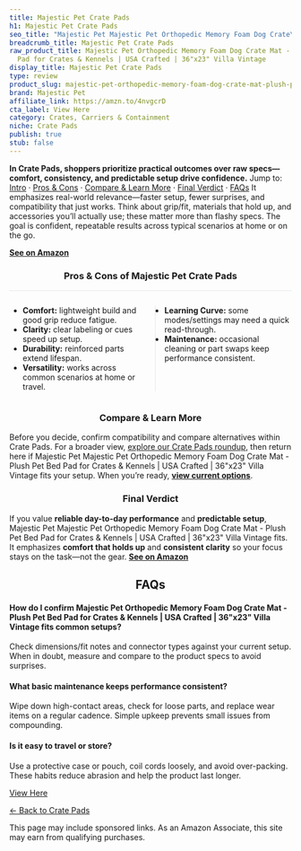 ```yaml
---
title: Majestic Pet Crate Pads
h1: Majestic Pet Crate Pads
seo_title: "Majestic Pet Majestic Pet Orthopedic Memory Foam Dog Crate\u2026"
breadcrumb_title: Majestic Pet Crate Pads
raw_product_title: Majestic Pet Orthopedic Memory Foam Dog Crate Mat - Plush Pet Bed
  Pad for Crates & Kennels | USA Crafted | 36"x23" Villa Vintage
display_title: Majestic Pet Crate Pads
type: review
product_slug: majestic-pet-orthopedic-memory-foam-dog-crate-mat-plush-pet-bed-pad-for-58606fb1
brand: Majestic Pet
affiliate_link: https://amzn.to/4nvgcrD
cta_label: View Here
category: Crates, Carriers & Containment
niche: Crate Pads
publish: true
stub: false
---
```


<div id="intro" class="full-width"><p><strong>In Crate Pads, shoppers prioritize practical outcomes over raw specs&mdash;comfort, consistency, and predictable setup drive confidence.</strong> Jump to: <a href="#intro">Intro</a> · <a href="#pros-cons">Pros &amp; Cons</a> · <a href="#compare-more">Compare &amp; Learn More</a> · <a href="#verdict">Final Verdict</a> · <a href="#faqs">FAQs</a> It emphasizes real-world relevance&mdash;faster setup, fewer surprises, and compatibility that just works. Think about grip/fit, materials that hold up, and accessories you’ll actually use; these matter more than flashy specs. The goal is confident, repeatable results across typical scenarios at home or on the go.</p><p><a href="https://amzn.to/4nvgcrD" rel="nofollow sponsored noopener" target="_blank"><strong>See on Amazon</strong></a></p></div>
<h3 id="pros-cons" style="text-align:center;">Pros &amp; Cons of Majestic Pet Crate Pads</h3>
<div class="pc-grid" style="display:grid;grid-template-columns:1fr 1fr;gap:16px;border-top:1px solid #e5e7eb;padding-top:12px;">
  <ul>
    <li><strong>Comfort:</strong> lightweight build and good grip reduce fatigue.</li>
    <li><strong>Clarity:</strong> clear labeling or cues speed up setup.</li>
    <li><strong>Durability:</strong> reinforced parts extend lifespan.</li>
    <li><strong>Versatility:</strong> works across common scenarios at home or travel.</li>
  </ul>
  <ul style="border-left:1px solid #e5e7eb;padding-left:16px;">
    <li><strong>Learning Curve:</strong> some modes/settings may need a quick read-through.</li>
    <li><strong>Maintenance:</strong> occasional cleaning or part swaps keep performance consistent.</li>
  </ul>
</div>


<h3 id="compare-more" style="text-align:center;">Compare &amp; Learn More</h3>
<p>Before you decide, confirm compatibility and compare alternatives within Crate Pads. For a broader view, <a href="#">explore our Crate Pads roundup</a>, then return here if Majestic Pet Majestic Pet Orthopedic Memory Foam Dog Crate Mat - Plush Pet Bed Pad for Crates & Kennels | USA Crafted | 36"x23" Villa Vintage fits your setup. When you’re ready, <a href="https://amzn.to/4nvgcrD" rel="nofollow sponsored noopener" target="_blank"><strong>view current options</strong></a>.</p>

<h3 id="verdict" style="text-align:center;">Final Verdict</h3>
<p>If you value <strong>reliable day-to-day performance</strong> and <strong>predictable setup</strong>, Majestic Pet Majestic Pet Orthopedic Memory Foam Dog Crate Mat - Plush Pet Bed Pad for Crates & Kennels | USA Crafted | 36"x23" Villa Vintage fits. It emphasizes <strong>comfort that holds up</strong> and <strong>consistent clarity</strong> so your focus stays on the task&mdash;not the gear. <a href="https://amzn.to/4nvgcrD" rel="nofollow sponsored noopener" target="_blank"><strong>See on Amazon</strong></a></p>

<h2 id="faqs" style="text-align:center;">FAQs</h2>
<h4><strong>How do I confirm Majestic Pet Orthopedic Memory Foam Dog Crate Mat - Plush Pet Bed Pad for Crates & Kennels | USA Crafted | 36"x23" Villa Vintage fits common setups?</strong></h4>
<p>Check dimensions/fit notes and connector types against your current setup. When in doubt, measure and compare to the product specs to avoid surprises.</p>
<h4><strong>What basic maintenance keeps performance consistent?</strong></h4>
<p>Wipe down high-contact areas, check for loose parts, and replace wear items on a regular cadence. Simple upkeep prevents small issues from compounding.</p>
<h4><strong>Is it easy to travel or store?</strong></h4>
<p>Use a protective case or pouch, coil cords loosely, and avoid over-packing. These habits reduce abrasion and help the product last longer.</p>

<p><a class="btn" href="https://amzn.to/4nvgcrD" target="_blank" rel="nofollow sponsored noopener">View Here</a></p>
<p><a href="/roundups/crates-carriers-containment/crate-pads/">← Back to Crate Pads</a></p>
<aside class="disclosure">This page may include sponsored links. As an Amazon Associate, this site may earn from qualifying purchases.</aside>
